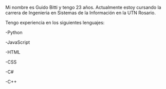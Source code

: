 Mi nombre es Guido Bitti y tengo 23 años.
Actualmente estoy cursando la carrera de Ingenieria en Sistemas de la Información en la UTN Rosario.

Tengo experiencia en los siguientes lenguajes:
  
  -Python
  
  -JavaScript
  
  -HTML
  
  -CSS
  
  -C#
  
  -C++

